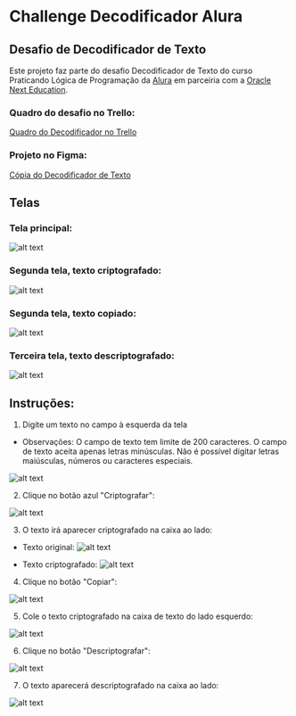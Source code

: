 # Challenge Decodificador Alura

## Desafio de Decodificador de Texto

Este projeto faz parte do desafio Decodificador de Texto do curso Praticando Lógica de Programação da <a href="https://www.alura.com.br/" target="_blank">Alura</a> em parceiria com a <a href="https://www.oracle.com/br/education/oracle-next-education/" target="_blank" >Oracle Next Education</a>.

### Quadro do desafio no Trello:

<a href="https://trello.com/b/kYOBy8Aq/desafio-decodificador-alura" target="_blank">Quadro do Decodificador no Trello</a>

### Projeto no Figma:

 <a href="https://www.figma.com/design/edqRiWIbTxSbuaQtONqtJI/Alura-Challenge---Desafio-1---L%C3%B3gica-(Copy)?node-id=0-1&t=Ts3eSEsbmkq89jU9-0" target="_blank">Cópia do Decodificador de Texto</a>


## Telas

### Tela principal:
![alt text](/assets/tela-inicial.png)

### Segunda tela, texto criptografado:
![alt text](/assets/tela-criptografado.png)

### Segunda tela, texto copiado:
![alt text](/assets/tela-criptografar-02.png)

### Terceira tela, texto descriptografado:
![alt text](/assets/tela-descriptografar.png)

## Instruções:

1. Digite um texto no campo à esquerda da tela
- Observações:
    O campo de texto tem limite de 200 caracteres.
    O campo de texto aceita apenas letras minúsculas.
    Não é possível digitar letras maiúsculas, números ou caracteres especiais.

![alt text](/assets/textarea.png)

2. Clique no botão azul "Criptografar":

![alt text](/assets/botao-criptografar.png)

3. O texto irá aparecer criptografado na caixa ao lado:

- Texto original:
![alt text](/assets/texto-original.png)

- Texto criptografado:
![alt text](/assets/texto-criptografado.png)

4. Clique no botão "Copiar":

![alt text](/assets/botao-copiar.png)

5. Cole o texto criptografado na caixa de texto do lado esquerdo:

![alt text](/assets/texto-criptografado-02.png)

6. Clique no botão "Descriptografar":

![alt text](/assets/botao-descriptografar.png)

7. O texto aparecerá descriptografado na caixa ao lado:

![alt text](/assets/texto-descriptografado-final.png)





